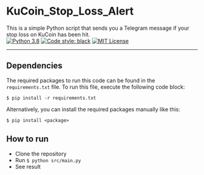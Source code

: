 # KuCoin_Stop_Loss_Alert
This is a simple Python script that sends you a Telegram message if your stop loss on KuCoin has been hit.\
[![Python 3.8](https://img.shields.io/badge/python-3.8-blue.svg)](https://www.python.org/downloads/release/python-380/)
[![Code style: black](https://img.shields.io/badge/code%20style-black-000000.svg)](https://github.com/psf/black)
[![MIT License](https://img.shields.io/github/license/StephanAkkerman/KuCoin_Stop_Loss_Alert.svg?color=brightgreen)](https://opensource.org/licenses/MIT)

---

## Dependencies
The required packages to run this code can be found in the `requirements.txt` file. To run this file, execute the following code block:
```
$ pip install -r requirements.txt 
```
Alternatively, you can install the required packages manually like this:
```
$ pip install <package>
```

## How to run
- Clone the repository
- Run `$ python src/main.py`
- See result
